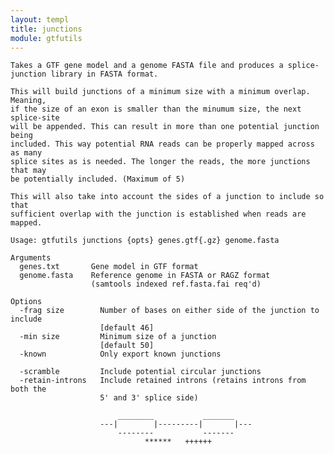 ```yaml
---
layout: templ
title: junctions
module: gtfutils
---
```

    
    Takes a GTF gene model and a genome FASTA file and produces a splice-
    junction library in FASTA format.
    
    This will build junctions of a minimum size with a minimum overlap. Meaning,
    if the size of an exon is smaller than the minumum size, the next splice-site
    will be appended. This can result in more than one potential junction being
    included. This way potential RNA reads can be properly mapped across as many
    splice sites as is needed. The longer the reads, the more junctions that may
    be potentially included. (Maximum of 5)
    
    This will also take into account the sides of a junction to include so that
    sufficient overlap with the junction is established when reads are mapped.
    
    Usage: gtfutils junctions {opts} genes.gtf{.gz} genome.fasta
    
    Arguments
      genes.txt       Gene model in GTF format
      genome.fasta    Reference genome in FASTA or RAGZ format
                      (samtools indexed ref.fasta.fai req'd)
    
    Options
      -frag size        Number of bases on either side of the junction to include
                        [default 46]
      -min size         Minimum size of a junction
                        [default 50]
      -known            Only export known junctions
    
      -scramble         Include potential circular junctions
      -retain-introns   Include retained introns (retains introns from both the 
                        5' and 3' splice side)
    
                            ________           _______
                        ---|        |---------|       |---
                            --------           -------
                                  ******   ++++++
    
    
    
